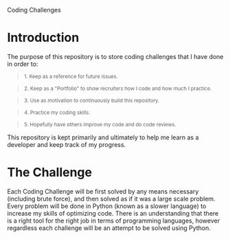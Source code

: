 Coding Challenges

# Introduction


The purpose of this repository is to store coding challenges that I have done in order to:

> <sub>1. Keep as a reference for future issues.

> <sub>2. Keep as a "Portfolio" to show recruiters how I code and how much I practice.

> <sub>3. Use as motivation to continuously build this repository.

> <sub>4. Practice my coding skills.

> <sub>5. Hopefully have others improve my code and do code reviews.

This repository is kept primarily and ultimately to help me learn as a developer and keep track of my progress.

# The Challenge


Each Coding Challenge will be first solved by any means necessary (including brute force), and then solved as if it was a large scale problem. Every problem will be done in Python (known as a slower language) to increase my skills of optimizing code. There is an understanding that there is a right tool for the right job in terms of programming languages, however regardless each challenge will be an attempt to be solved using Python.

